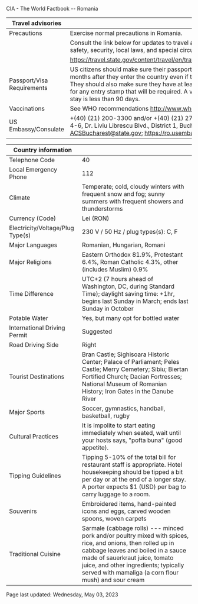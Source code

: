 CIA - The World Factbook -- Romania

| Travel advisories | |
| --- | --- |
| Precautions | Exercise normal precautions in Romania. |
| | Consult the link below for updates to travel advisories and statements on safety, security, local laws, and special circumstances in this country. |
| | <https://travel.state.gov/content/travel/en/traveladvisories/traveladvisories.html> |
| Passport/Visa Requirements | US citizens should make sure their passport will not expire for at least 6 months after they enter the country even if they do not intend to stay that long. They should also make sure they have at least 1 blank page in their passport for any entry stamp that will be required. A visa is not required as long as the stay is less than 90 days. |
| Vaccinations | See WHO recommendations  <http://www.who.int/> |
| US Embassy/Consulate | +(40) (21) 200-3300 and/or +(40) (21) 270-6000; US Embassy Bucharest, 4-6, Dr. Liviu Librescu Blvd., District 1, Bucharest, 015118 Romania; ACSBucharest@state.gov; https://ro.usembassy.gov/ |

| Country information |  |
| --- | --- |
| Telephone Code | 40 |
| Local Emergency Phone | 112 |
| Climate | Temperate; cold, cloudy winters with frequent snow and fog; sunny summers with frequent showers and thunderstorms |
| Currency (Code) | Lei (RON) |
| Electricity/Voltage/Plug Type(s) | 230 V / 50 Hz / plug types(s): C, F |
| Major Languages | Romanian, Hungarian, Romani |
| Major Religions | Eastern Orthodox 81.9%, Protestant 6.4%, Roman Catholic 4.3%, other (includes Muslim) 0.9% |
| Time Difference | UTC+2 (7 hours ahead of Washington, DC, during Standard Time); daylight saving time: +1hr, begins last Sunday in March; ends last Sunday in October |
| Potable Water | Yes, but many opt for bottled water |
| International Driving Permit | Suggested |
| Road Driving Side | Right |
| Tourist Destinations | Bran Castle; Sighisoara Historic Center; Palace of Parliament; Peles Castle; Merry Cemetery; Sibiu; Biertan Fortified Church; Dacian Fortresses; National Museum of Romanian History; Iron Gates in the Danube River |
| Major Sports | Soccer, gymnastics, handball, basketball, rugby |
| Cultural Practices | It is impolite to start eating immediately when seated, wait until your hosts says, "pofta buna" (good appetite). |
| Tipping Guidelines | Tipping 5-10% of the total bill for restaurant staff is appropriate. Hotel housekeeping should be tipped a bit per day or at the end of a longer stay. A porter expects $1 (USD) per bag to carry luggage to a room. |
| Souvenirs | Embroidered items, hand-painted icons and eggs, carved wooden spoons, woven carpets |
| Traditional Cuisine | Sarmale (cabbage rolls) --- minced pork and/or poultry mixed with spices, rice, and onions, then rolled up in cabbage leaves and boiled in a sauce made of sauerkraut juice, tomato juice, and other ingredients; typically served with mamaliga (a corn flour mush) and sour cream |

Page last updated: Wednesday, May 03, 2023
